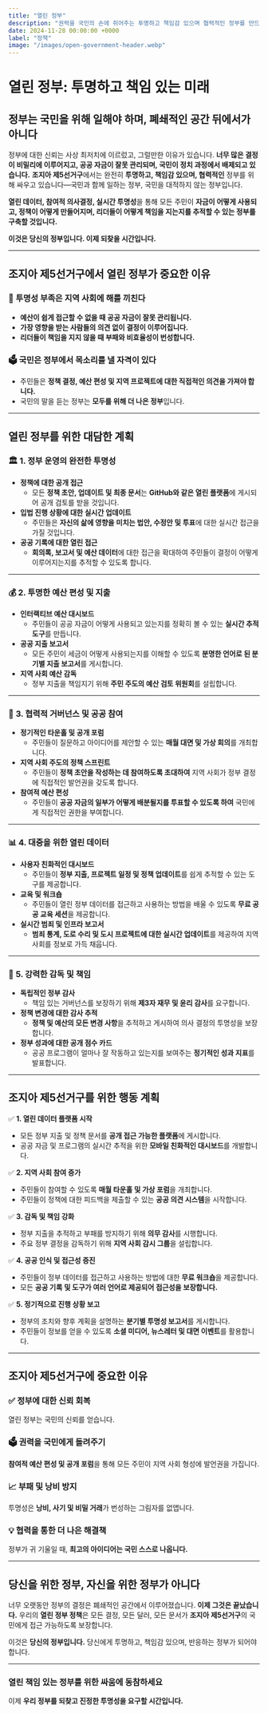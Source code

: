 ```yaml
---
title: "열린 정부"
description: "권력을 국민의 손에 쥐어주는 투명하고 책임감 있으며 협력적인 정부를 만드는 것."
date: 2024-11-28 00:00:00 +0000
label: "정책"
image: "/images/open-government-header.webp"
---
```


# **열린 정부: 투명하고 책임 있는 미래**  

## **정부는 국민을 위해 일해야 하며, 폐쇄적인 공간 뒤에서가 아니다**  

정부에 대한 신뢰는 사상 최저치에 이르렀고, 그럴만한 이유가 있습니다. **너무 많은 결정이 비밀리에 이루어지고, 공공 자금이 잘못 관리되며, 국민이 정치 과정에서 배제되고 있습니다.** **조지아 제5선거구**에서는 완전히 **투명하고, 책임감 있으며, 협력적인** 정부를 위해 싸우고 있습니다—국민과 함께 일하는 정부, 국민을 대적하지 않는 정부입니다.  

**열린 데이터, 참여적 의사결정, 실시간 투명성**을 통해 모든 주민이 **자금이 어떻게 사용되고, 정책이 어떻게 만들어지며, 리더들이 어떻게 책임을 지는지를 추적할 수 있는 정부를 구축할 것입니다.**  

**이것은 당신의 정부입니다. 이제 되찾을 시간입니다.**  

---

## **조지아 제5선거구에서 열린 정부가 중요한 이유**  

### 🔎 **투명성 부족은 지역 사회에 해를 끼친다**  
- **예산이 쉽게 접근할 수 없을 때 공공 자금이 잘못 관리됩니다.**  
- **가장 영향을 받는 사람들의 의견 없이 결정이 이루어집니다.**  
- **리더들이 책임을 지지 않을 때 부패와 비효율성이 번성합니다.**  

### 🗳️ **국민은 정부에서 목소리를 낼 자격이 있다**  
- 주민들은 **정책 결정, 예산 편성 및 지역 프로젝트에 대한 직접적인 의견을 가져야 합니다.**  
- 국민의 말을 듣는 정부는 **모두를 위해 더 나은 정부**입니다.  

---

## **열린 정부를 위한 대담한 계획**  

### 🏛️ **1. 정부 운영의 완전한 투명성**  
- **정책에 대한 공개 접근**  
  - 모든 **정책 초안, 업데이트 및 최종 문서**는 **GitHub와 같은 열린 플랫폼**에 게시되어 공개 검토를 받을 것입니다.  
- **입법 진행 상황에 대한 실시간 업데이트**  
  - 주민들은 **자신의 삶에 영향을 미치는 법안, 수정안 및 투표**에 대한 실시간 접근을 가질 것입니다.  
- **공공 기록에 대한 열린 접근**  
  - **회의록, 보고서 및 예산 데이터**에 대한 접근을 확대하여 주민들이 결정이 어떻게 이루어지는지를 추적할 수 있도록 합니다.  

---

### 💰 **2. 투명한 예산 편성 및 지출**  
- **인터랙티브 예산 대시보드**  
  - 주민들이 공공 자금이 어떻게 사용되고 있는지를 정확히 볼 수 있는 **실시간 추적 도구**를 만듭니다.  
- **공공 지출 보고서**  
  - 모든 주민이 세금이 어떻게 사용되는지를 이해할 수 있도록 **분명한 언어로 된 분기별 지출 보고서**를 게시합니다.  
- **지역 사회 예산 감독**  
  - 정부 지출을 책임지기 위해 **주민 주도의 예산 검토 위원회**를 설립합니다.  

---

### 🤝 **3. 협력적 거버넌스 및 공공 참여**  
- **정기적인 타운홀 및 공개 포럼**  
  - 주민들이 질문하고 아이디어를 제안할 수 있는 **매월 대면 및 가상 회의**를 개최합니다.  
- **지역 사회 주도의 정책 스프린트**  
  - 주민들이 **정책 초안을 작성하는 데 참여하도록 초대하여** 지역 사회가 정부 결정에 직접적인 발언권을 갖도록 합니다.  
- **참여적 예산 편성**  
  - 주민들이 **공공 자금의 일부가 어떻게 배분될지를 투표할 수 있도록 하여** 국민에게 직접적인 권한을 부여합니다.  

---

### 📊 **4. 대중을 위한 열린 데이터**  
- **사용자 친화적인 대시보드**  
  - 주민들이 **정부 지출, 프로젝트 일정 및 정책 업데이트**를 쉽게 추적할 수 있는 도구를 제공합니다.  
- **교육 및 워크숍**  
  - 주민들이 열린 정부 데이터를 접근하고 사용하는 방법을 배울 수 있도록 **무료 공공 교육 세션**을 제공합니다.  
- **실시간 범죄 및 인프라 보고서**  
  - **범죄 통계, 도로 수리 및 도시 프로젝트에 대한 실시간 업데이트**를 제공하여 지역 사회를 정보로 가득 채웁니다.  

---

### 🔎 **5. 강력한 감독 및 책임**  
- **독립적인 정부 감사**  
  - 책임 있는 거버넌스를 보장하기 위해 **제3자 재무 및 윤리 감사**를 요구합니다.  
- **정책 변경에 대한 감사 추적**  
  - **정책 및 예산의 모든 변경 사항**을 추적하고 게시하여 의사 결정의 투명성을 보장합니다.  
- **정부 성과에 대한 공개 점수 카드**  
  - 공공 프로그램이 얼마나 잘 작동하고 있는지를 보여주는 **정기적인 성과 지표**를 발표합니다.  

---

## **조지아 제5선거구를 위한 행동 계획**  

✅ **1. 열린 데이터 플랫폼 시작**  
- 모든 정부 지출 및 정책 문서를 **공개 접근 가능한 플랫폼**에 게시합니다.  
- 공공 자금 및 프로그램의 실시간 추적을 위한 **모바일 친화적인 대시보드**를 개발합니다.  

✅ **2. 지역 사회 참여 증가**  
- 주민들이 참여할 수 있도록 **매월 타운홀 및 가상 포럼**을 개최합니다.  
- 주민들이 정책에 대한 피드백을 제출할 수 있는 **공공 의견 시스템**을 시작합니다.  

✅ **3. 감독 및 책임 강화**  
- 정부 지출을 추적하고 부패를 방지하기 위해 **의무 감사**를 시행합니다.  
- 주요 정부 결정을 감독하기 위해 **지역 사회 감시 그룹**을 설립합니다.  

✅ **4. 공공 인식 및 접근성 증진**  
- 주민들이 정부 데이터를 접근하고 사용하는 방법에 대한 **무료 워크숍**을 제공합니다.  
- 모든 **공공 기록 및 도구가 여러 언어로 제공되어 접근성을 보장합니다.**  

✅ **5. 정기적으로 진행 상황 보고**  
- 정부의 조치와 향후 계획을 설명하는 **분기별 투명성 보고서**를 게시합니다.  
- 주민들이 정보를 얻을 수 있도록 **소셜 미디어, 뉴스레터 및 대면 이벤트**를 활용합니다.  

---

## **조지아 제5선거구에 중요한 이유**  

### ✅ **정부에 대한 신뢰 회복**  
열린 정부는 국민의 신뢰를 얻습니다.  

### 🗳️ **권력을 국민에게 돌려주기**  
**참여적 예산 편성 및 공개 포럼**을 통해 모든 주민이 지역 사회 형성에 발언권을 가집니다.  

### 📈 **부패 및 낭비 방지**  
투명성은 **낭비, 사기 및 비밀 거래**가 번성하는 그림자를 없앱니다.  

### 💡 **협력을 통한 더 나은 해결책**  
정부가 귀 기울일 때, **최고의 아이디어는 국민 스스로 나옵니다.**  

---

## **당신을 위한 정부, 자신을 위한 정부가 아니다**  

너무 오랫동안 정부의 결정은 폐쇄적인 공간에서 이루어졌습니다. **이제 그것은 끝났습니다.** 우리의 **열린 정부 정책**은 모든 결정, 모든 달러, 모든 문서가 **조지아 제5선거구**의 국민에게 접근 가능하도록 보장합니다.  

이것은 **당신의 정부입니다.** 당신에게 투명하고, 책임감 있으며, 반응하는 정부가 되어야 합니다.  

---

### **열린 책임 있는 정부를 위한 싸움에 동참하세요**  

이제 **우리 정부를 되찾고 진정한 투명성을 요구할 시간입니다.**